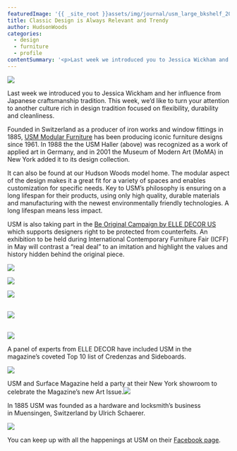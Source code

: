 ```yaml
---
featuredImage: '{{ _site_root }}assets/img/journal/usm_large_bkshelf_200dpi-20140717201252.jpg'
title: Classic Design is Always Relevant and Trendy
author: HudsonWoods
categories:
  - design
  - furniture
  - profile
contentSummary: '<p>Last week we introduced you to Jessica Wickham and her influence from Japanese craftsmanship tradition. This week, we’d like to turn your attention to another culture rich in design tradition focused on flexibility, durability and cleanliness.</p>'
---
```

<p><img src="/assets/img/journal/01.jpg"></p><p>Last week we introduced you to Jessica Wickham and her influence from Japanese craftsmanship tradition. This week, we’d like to turn your attention to another culture rich in design tradition focused on flexibility, durability and cleanliness.</p><p>Founded in Switzerland as a producer of iron works and window fittings in 1885, <a href="http://www.usm.com/en-us/">USM Modular Furniture</a> has been producing iconic furniture designs since 1961. In 1988 the the USM Haller (above) was recognized as a work of applied art in Germany, and in 2001 the Museum of Modern Art (MoMA) in New York added it to its design collection.</p><p>It can also be found at our Hudson Woods model home. The modular aspect of the design makes it a great fit for a variety of spaces and enables customization for specific needs. Key to USM’s philosophy is ensuring on a long lifespan for  their products, using only high quality, durable materials and manufacturing with the newest environmentally friendly technologies. A long lifespan means less impact.</p><p>USM is also taking part in the <a href="http://www.elledecor.com/shopping/what-we-love/beoriginal#slide-1">Be Original Campaign by ELLE DECOR US</a> which supports designers right to be protected from counterfeits. An exhibition to be held during International Contemporary Furniture Fair (ICFF) in May will contrast a “real deal” to an imitation and highlight the values and history hidden behind the original piece.</p><p><img src="/assets/img/journal/6-20140717200916.jpg"></p><p><img src="/assets/img/journal/usm_large_bkshelf_200dpi.jpg"></p><p><img src="/assets/img/journal/7-20140717201035.jpg"></p><p><br><img src="/assets/img/journal/27202d2746673a949adddad1e82993a0.jpg"></p><p><br><img src="/assets/img/journal/contemporary-nightstands-and-bedside-tables.jpg"></p><p>A panel of experts from ELLE DECOR have included USM in the magazine’s&nbsp;coveted Top 10 list of Credenzas and Sideboards.</p><p><img src="/assets/img/journal/4-20140717201118.jpg"></p><p>USM and Surface Magazine held a party at their New York showroom to celebrate the&nbsp;Magazine’s new Art Issue.<img src="/assets/img/journal/5-20140717201143.jpg"></p><p>In 1885 USM was founded as a hardware and locksmith’s business in&nbsp;Muensingen, Switzerland by Ulrich Schaerer.</p><p><img src="/assets/img/journal/11-20140717201236.jpg"></p><p>You can keep up with all the happenings at USM on their <a href="https://www.facebook.com/usmmodularfurniture?fref=ts">Facebook page</a>.</p>